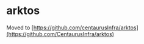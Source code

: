 # arktos

Moved to [https://github.com/centaurusInfra/arktos](https://github.com/CentaurusInfra/arktos)
